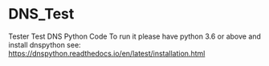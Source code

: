 # DNS_Test
Tester Test DNS Python Code
To run it please have python 3.6 or above and install dnspython see: https://dnspython.readthedocs.io/en/latest/installation.html
